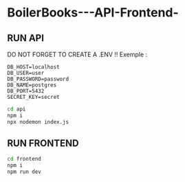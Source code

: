 # BoilerBooks---API-Frontend-

## RUN API

DO NOT FORGET TO CREATE A .ENV !!
Exemple :

```
DB_HOST=localhost
DB_USER=user
DB_PASSWORD=password
DB_NAME=postgres
DB_PORT=5432
SECRET_KEY=secret
```

```sh
cd api
npm i
npx nodemon index.js
```

## RUN FRONTEND

```sh
cd frontend
npm i
npm run dev
```